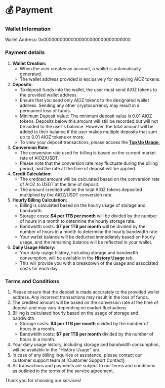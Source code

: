 # 💰 Payment

### Wallet Information

Wallet Address: 0x00000000000000000000000000000000

### Payment details

1. **Wallet Creation:**
   * When the user creates an account, a wallet is automatically generated.
   * The wallet address provided is exclusively for receiving AIOZ tokens.
2. **Deposits:**
   * To deposit funds into the wallet, the user must send AIOZ tokens to the provided wallet address.
   * Ensure that you send only AIOZ tokens to the designated wallet address. Sending any other cryptocurrency may result in a permanent loss of funds.
   * Minimum Deposit Value: The minimum deposit value is 0.01 AIOZ tokens. Deposits below this amount will still be recorded but will not be added to the user's balance. However, the total amount will be added to their balance if the user makes multiple deposits that sum up to 0.01 AIOZ tokens or more.
   * To view your deposit transactions, please access the [**Top Up Usage**.](https://w3ipfs.storage/dashboard/payment?tag=top-up\&page=1)
3. **Conversion Rate:**
   * The conversion rate used for billing is based on the current market rate of AIOZ/USDT.
   * Please note that the conversion rate may fluctuate during the billing period, and the rate at the time of deposit will be applied.
4. **Credit Calculation:**
   * The credited amount will be calculated based on the conversion rate of AIOZ to USDT at the time of deposit.
   * The amount credited will be the total AIOZ tokens deposited multiplied by the AIOZ/USDT conversion rate.
5. **Hourly Billing Calculation:**
   * Billing is calculated based on the hourly usage of storage and bandwidth.
   * Storage costs: **$4 per 1TB per month** will be divided by the number of hours in a month to determine the hourly storage rate.
   * Bandwidth costs: **$7 per 1TB per month** will be divided by the number of hours in a month to determine the hourly bandwidth rate.
   * Your wallet balance will be deducted immediately based on hourly usage, and the remaining balance will be reflected in your wallet.
6. **Daily Usage History:**
   * Your daily usage history, including storage and bandwidth consumption, will be available in the [**History Usage**](https://w3ipfs.storage/dashboard/payment?tag=history-usage\&page=1) tab.
   * This will provide you with a breakdown of the usage and associated costs for each day.

### Terms and Conditions

1. Please ensure that the deposit is made accurately to the provided wallet address. Any incorrect transactions may result in the loss of funds.
2. The credited amount will be based on the conversion rate at the time of deposit and may vary depending on market fluctuations.
3. Billing is calculated hourly based on the usage of storage and bandwidth.
   * Storage costs: **$4 per 1TB per month** divided by the number of hours in a month.
   * Bandwidth costs: **$7 per 1TB per month** divided by the number of hours in a month.
4. Your daily usage history, including storage and bandwidth consumption, will be available in the "History Usage" tab.
5. In case of any billing inquiries or assistance, please contact our customer support team at \[Customer Support Contact].
6. All transactions and payments are subject to our terms and conditions as outlined in the terms of the service agreement.

Thank you for choosing our services!
